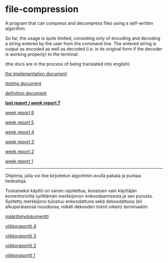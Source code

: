 # file-compression

A program that can compress and decompress files using a self-written algorithm.

So far, the usage is quite limited, consisting only of encoding and decoding a string entered by the user from the command line. The entered string is output as encoded as well as decoded (i.e. in its original form if the decoder is working properly) to the terminal.

(the docs are in the process of being translated into english)

[the implementation document](/dokumentaatio/implementation.md)

[testing document](/dokumentaatio/testing.md)

[definition document](/dokumentaatio/maaritteldokumentti.md)

[**last report / week report 7**](/dokumentaatio/week_report7.md)

[week report 6](/dokumentaatio/week_report6.md)

[week report 5](/dokumentaatio/week_report5.md)

[week report 4](/dokumentaatio/viikkoraportti4.md)

[week report 3](/dokumentaatio/viikkoraportti3.md)

[week report 2](/dokumentaatio/viikkoraportti2.md)

[week report 1](/dokumentaatio/viikkoraportti1.md)

---

Ohjelma, jolla voi itse kirjoitetun algoritmin avulla pakata ja purkaa tiedostoja.

Toistaiseksi käyttö on varsin rajoitettua, koostuen vain käyttäjän komentoriviltä syöttämän merkkijonon enkoodaamisesta ja sen purusta. Syötetty merkkijono tulostuu enkoodattuna sekä dekoodattuna (eli alkuperäisessä muodossa, mikäli dekooderi toimii oikein) terminaaliin.

[määrittelydokumentti](/dokumentaatio/maaritteldokumentti.md)

[viikkoraportti 4](/dokumentaatio/viikkoraportti4.md)

[viikkoraportti 3](/dokumentaatio/viikkoraportti3.md)

[viikkoraportti 2](/dokumentaatio/viikkoraportti2.md)

[viikkoraportti 1](/dokumentaatio/viikkoraportti1.md)
